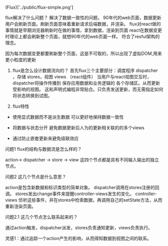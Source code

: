 (Flux)['../public/flux-simple.png']

flux解决了什么问题？
解决了数据一致性的问题。
90年代的web页面，数据更新用户会刷新页面。刷新页面意味着重新请求后端数据，并渲染。
flux对react做的事情就是早期浏览器刷新时在做的事情，拿到数据，渲染到页面
react在数据变更时理论上都会刷新整个页面，就想90年代的web页面一样。
符合了resful架构的理念。

因为每次数据变更都要刷新整个页面，这是不可取的，所以出现了虚拟DOM,用来更小粒度的更新

1. flux是怎么设计数据流向的？
首先flux三个主要部分：调度程序 dispatcher ，存储 stores，视图 views （react组件）
当用户与react视图交互时，dispatcher将操作传播到 保存应用数据和业务逻辑的 各个存储区。从而更新受影响的视图。
这和声明式编程非常贴合。只负责发送更新，而无需指定如何将状态转换到试图。

2. flux特性

- 使用显式数据而不是派生数据 可以更好地保持数据一致性

- 将数据与状态分开 避免数据更新后人为的更新相关联的的多个views

- 通过防止嵌套更新来避免级联效应

问题1 flux的结构与数据流是怎么样的？

action-> dispatcher -> store -> view
这四个节点都是具有不同输入输出的独立节点。

问题2 这几个节点是什么意思？

action是包含新数据和标识类型的简单对象。
dispatcher调用在stores注册的回调。
stores发出change事件来提醒controller-views发生的变化。
controller-views 侦听这些事件，并在stores中检索数据，再调用自己的setState方法，从而重新渲染页面。

问题2.1 这几个节点怎么联系起来的？

通过action触发，dispatcher派发，stores负责通知更新，views负责执行。

灵感1：通过追踪一个action产生的影响，从而得知数据到视图之间的联系。